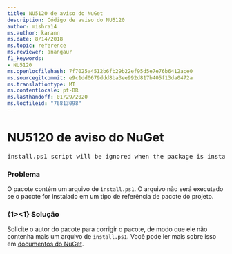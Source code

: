 ```yaml
---
title: NU5120 de aviso do NuGet
description: Código de aviso do NU5120
author: mishra14
ms.author: karann
ms.date: 8/14/2018
ms.topic: reference
ms.reviewer: anangaur
f1_keywords:
- NU5120
ms.openlocfilehash: 7f7025a4512b6fb29b22ef95d5e7e76b6412ace0
ms.sourcegitcommit: e9c1dd0679ddd8ba3ee992d817b405f13da0472a
ms.translationtype: MT
ms.contentlocale: pt-BR
ms.lasthandoff: 01/29/2020
ms.locfileid: "76813098"
---
```

# <a name="nuget-warning-nu5120"></a>NU5120 de aviso do NuGet
<pre>install.ps1 script will be ignored when the package is installed after the migration.</pre>

### <a name="issue"></a>Problema

O pacote contém um arquivo de `install.ps1`. O arquivo não será executado se o pacote for instalado em um tipo de referência de pacote do projeto.


### <a name="solution"></a>{1&gt;&lt;1} Solução

Solicite o autor do pacote para corrigir o pacote, de modo que ele não contenha mais um arquivo de `install.ps1`. Você pode ler mais sobre isso em [documentos do NuGet](../../consume-packages/migrate-packages-config-to-package-reference.md).
